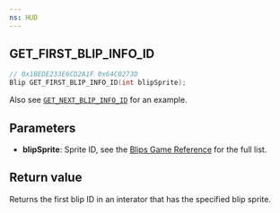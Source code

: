 ```yaml
---
ns: HUD
---
```

## GET_FIRST_BLIP_INFO_ID

```c
// 0x1BEDE233E6CD2A1F 0x64C0273D
Blip GET_FIRST_BLIP_INFO_ID(int blipSprite);
```

Also see [`GET_NEXT_BLIP_INFO_ID`](#_0x14F96AA50D6FBEA7) for an example.

## Parameters
* **blipSprite**: Sprite ID, see the [Blips Game Reference](https://docs.fivem.net/docs/game-references/blips/) for the full list.

## Return value
Returns the first blip ID in an interator that has the specified blip sprite.
